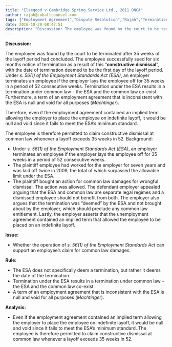 ```yaml
---
title: "Elsegood v Cambridge Spring Service Ltd., 2011 ONCA"
author: rajah@cobaltcounsel.com
tags: ["Employment Agreement","Dispute Resolution","Rajah","Termination Agreement"]
date: 2016-10-28 08:47:51
description: "Discussion: The employee was found by the court to be terminated after 35 weeks of the layoff period had concluded. The employee successfully sued for six months notice of termination as a result of t..."
---
```


**Discussion:** 

The employee was found by the court to be terminated after 35 weeks of the layoff period had concluded. The employee successfully sued for six months notice of termination as a result of this “**constructive dismissal**”, with the date of termination deemed to be the first day of the layoff period. Under *s. 56(1) of the Employment Standards Act (ESA)*, an employer terminates an employee if the employer lays the employee off for 35 weeks in a period of 52 consecutive weeks. Termination under the ESA results in a termination under common law – the ESA and the common law co-exist. Furthermore, a term of an employment agreement that is inconsistent with the ESA is null and void for all purposes (*Machtinger*).

Therefore, even if the employment agreement contained an implied term allowing the employer to place the employee on indefinite layoff, it would be null and void since it fails to meet the ESA’s minimum standard.

The employee is therefore permitted to claim constructive dismissal at common law whenever a layoff exceeds 35 weeks in 52. Background:

- Under *s. 56(1) of the Employment Standards Act (ESA)*, an employer terminates an employee if the employer lays the employee off for 35 weeks in a period of 52 consecutive weeks.
- The plaintiff employee had worked for the employer for seven years and was laid off twice in 2009, the total of which surpassed the allowable limit under the ESA.
- The plaintiff bought an action for common law damages for wrongful dismissal. The action was allowed. The defendant employer appealed arguing that the ESA and common law are separate legal regimes and a dismissed employee should not benefit from both. The employer also argues that the termination was “deemed” by the ESA and not brought about by the employer, which should preclude any common law entitlement. Lastly, the employer asserts that the unemployment agreement contained an implied term that allowed the employee to be placed on an indefinite layoff.

**Issue:**

- Whether the operation of *s. 56(1) of the Employment Standards Act* can support an employee’s claim for common law damages.

**Rule:**

- The ESA does not specifically deem a termination, but rather it deems the date of the termination.
- Termination under the ESA results in a termination under common law – the ESA and the common law co-exist.
- A term of an employment agreement that is inconsistent with the ESA is null and void for all purposes (*Machtinger*).

**Analysis:**

- Even if the employment agreement contained an implied term allowing the employer to place the employee on indefinite layoff, it would be null and void since it fails to meet the ESA’s minimum standard. The employee is therefore permitted to claim constructive dismissal at common law whenever a layoff exceeds 35 weeks in 52.
